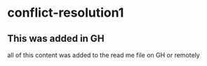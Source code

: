 # conflict-resolution1

## This was added in GH

all of this content was added to the read me file on GH or remotely
